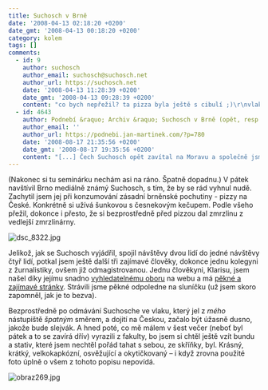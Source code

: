 ```yaml
---
title: Suchosch v Brně
date: '2008-04-13 02:18:20 +0200'
date_gmt: '2008-04-13 00:18:20 +0200'
category: kolem
tags: []
comments:
  - id: 9
    author: suchosch
    author_email: suchosch@suchosch.net
    author_url: https://suchosch.net
    date: '2008-04-13 11:28:39 +0200'
    date_gmt: '2008-04-13 09:28:39 +0200'
    content: "co bych nepřežil? ta pizza byla ještě s cibulí ;)\r\nvlak jel obráceně než jsem přijel, což mi přijde celkem správné.\r\njak jsem přijel: https://twitter.com/suchosch/statuses/787417840\r\na jak nebyla nuda: https://twitter.com/suchosch/statuses/787436433"
  - id: 4643
    author: Podnebí &raquo; Archiv &raquo; Suchosch v Brně (opět, resp. konečně)
    author_email: ''
    author_url: https://podnebi.jan-martinek.com/?p=780
    date: '2008-08-17 21:35:56 +0200'
    date_gmt: '2008-08-17 19:35:56 +0200'
    content: "[...] Čech Suchosch opět zavítal na Moravu a společně jsme zavítali na Bienále grafického designu, které stále [...]"
---
```

<p>(Nakonec si tu seminárku nechám asi na ráno. Špatně dopadnu.) V pátek navštívil Brno mediálně známý Suchosch, s tím, že by se rád vyhnul nudě. Zachytil jsem jej při konzumování zásadní brněnské pochutiny - pizzy na České. Konkrétně si užívá šunkovou s česnekovým kečupem. Podle všeho přežil, dokonce i přesto, že si bezprostředně před pizzou dal zmrzlinu z vedlejší zmrzlinárny.</p>
<p><img src='/assets/migrated/wp-uploads/2008/04/dsc_8322.jpg' alt='dsc_8322.jpg' /></p>
<p>Jelikož, jak se Suchosch vyjádřil, spojil návštěvy dvou lidí do jedné návštěvy čtyř lidí, potkal jsem ještě další tři zajímavé člověky, dokonce jednu kolegyni z žurnalistiky, ovšem již odmagistrovanou. Jednu člověkyni, Klarisu, jsem našel díky jejímu snadno <a href="https://www.ffa.vutbr.cz/ateliery/atelier.html?at=APE">vyhledatelnému oboru</a> na webu a má <a href="https://www.ffa.vutbr.cz/~xvkleinerova/index.htm">pěkné a zajímavé stránky</a>. Strávili jsme pěkné odpoledne na sluníčku (už jsem skoro zapomněl, jak je to bezva).</p>
<p>Bezprostředně po odmávání Suchosche ve vlaku, který jel z <em>mého</em> nástupiště <em>špatným</em> směrem, a dojití na Českou, začalo být úžasně dusno, jakože bude slejvák. A hned poté, co mě málem v šest večer (neboť byl pátek a to se zavírá dřív) vyrazili z fakulty, bo jsem si chtěl ještě vzít bundu a stativ, které jsem nechtěl pořád tahat s sebou, ze skříňky, byl. Krásný, krátký, velkokapkózní, osvěžující a okytičkovaný &ndash; i když zrovna použité foto úplně o všem z tohoto popisu nepovídá.</p>
<p><img src='/assets/migrated/wp-uploads/2008/04/obraz269.jpg' alt='obraz269.jpg' /></p>
